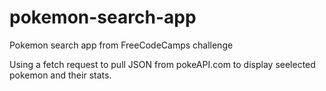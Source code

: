 # pokemon-search-app

Pokemon search app from FreeCodeCamps challenge 

Using a fetch request to pull JSON from pokeAPI.com to display seelected pokemon and their stats.